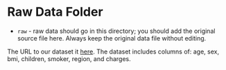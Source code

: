 # Raw Data Folder

- `raw` - raw data should go in this directory; you should add the original source file here. Always keep the original data file without editing.

The URL to our dataset it [here](https://www.kaggle.com/mirichoi0218/insurance?select=insurance.csv).
The dataset includes columns of: age, sex, bmi, children, smoker, region, and charges.